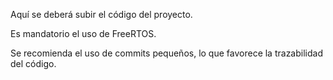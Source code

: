 Aquí se deberá subir el código del proyecto.

Es mandatorio el uso de FreeRTOS.

Se recomienda el uso de commits pequeños, lo que favorece la trazabilidad del código.